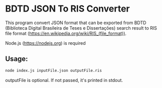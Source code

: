 # BDTD JSON To RIS Converter

This program convert JSON format that can be exported from BDTD (Biblioteca Digital Brasileira de Teses e Dissertações) search result to RIS file format (https://en.wikipedia.org/wiki/RIS_(file_format)).

Node.js (https://nodejs.org) is required

## Usage:

```bash
node index.js inputFile.json outputFile.ris
```

outputFile is optional. If not passed, it's printed in stdout.
